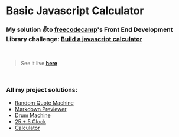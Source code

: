 # Basic Javascript Calculator

### My solution ✌️to [freecodecamp](https://freecodecamp.org)'s Front End Development Library challenge: [Build a javascript calculator](https://www.freecodecamp.org/learn/front-end-development-libraries/front-end-development-libraries-projects/build-a-javascript-calculator)
&nbsp;  
> See it live [**here**](https://88yomi.github.io/basic-calculator)

&nbsp;  
### **All my project solutions:**
- [Random Quote Machine](https://github.com/88yomi/random-quotes)
- [Markdown Previewer](https://github.com/88yomi/markdown-previewer)
- [Drum Machine](https://github.com/88yomi/drum-machine)
- [25 + 5 Clock](https://github.com/88yomi/25-clock)
- [Calculator](https://github.com/88yomi/basic-calculator)
